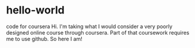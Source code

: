 # hello-world
code for coursera
Hi. I'm taking what I would consider a very poorly designed online course through coursera. Part of that coursework requires me to use github. So here I am!
